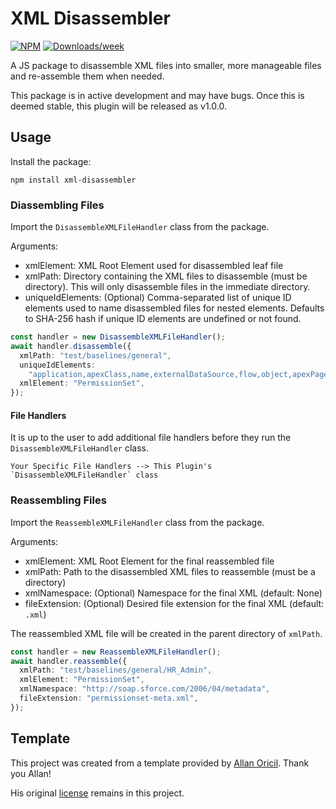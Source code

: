 # XML Disassembler

[![NPM](https://img.shields.io/npm/v/xml-disassembler.svg?label=xml-disassembler)](https://www.npmjs.com/package/xml-disassembler) [![Downloads/week](https://img.shields.io/npm/dw/xml-disassembler.svg)](https://npmjs.org/package/xml-disassembler)

A JS package to disassemble XML files into smaller, more manageable files and re-assemble them when needed.

This package is in active development and may have bugs. Once this is deemed stable, this plugin will be released as v1.0.0.

## Usage

Install the package:

```
npm install xml-disassembler
```

### Diassembling Files

Import the `DisassembleXMLFileHandler` class from the package.

Arguments:

- xmlElement: XML Root Element used for disassembled leaf file
- xmlPath: Directory containing the XML files to disassemble (must be directory). This will only disassemble files in the immediate directory.
- uniqueIdElements: (Optional) Comma-separated list of unique ID elements used to name disassembled files for nested elements. Defaults to SHA-256 hash if unique ID elements are undefined or not found.

```typescript
const handler = new DisassembleXMLFileHandler();
await handler.disassemble({
  xmlPath: "test/baselines/general",
  uniqueIdElements:
    "application,apexClass,name,externalDataSource,flow,object,apexPage,recordType,tab,field",
  xmlElement: "PermissionSet",
});
```

#### File Handlers

It is up to the user to add additional file handlers before they run the `DisassembleXMLFileHandler` class.

```
Your Specific File Handlers --> This Plugin's `DisassembleXMLFileHandler` class
```

### Reassembling Files

Import the `ReassembleXMLFileHandler` class from the package.

Arguments:

- xmlElement: XML Root Element for the final reassembled file
- xmlPath: Path to the disassembled XML files to reassemble (must be a directory)
- xmlNamespace: (Optional) Namespace for the final XML (default: None)
- fileExtension: (Optional) Desired file extension for the final XML (default: `.xml`)

The reassembled XML file will be created in the parent directory of `xmlPath`.

```typescript
const handler = new ReassembleXMLFileHandler();
await handler.reassemble({
  xmlPath: "test/baselines/general/HR_Admin",
  xmlElement: "PermissionSet",
  xmlNamespace: "http://soap.sforce.com/2006/04/metadata",
  fileExtension: "permissionset-meta.xml",
});
```

## Template

This project was created from a template provided by [Allan Oricil](https://github.com/AllanOricil). Thank you Allan!

His original [license](https://github.com/AllanOricil/js-template/blob/main/LICENSE) remains in this project.
